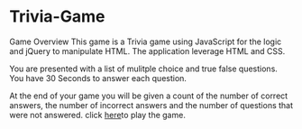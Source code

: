 # Trivia-Game
Game Overview
This game is a Trivia game using JavaScript for the logic and jQuery to manipulate HTML. The application leverage HTML and CSS.

You are presented with a list of mulitple choice and true false questions. You have 30 Seconds to answer each question.

At the end of your game you will be given a count of the number of correct answers, the number of incorrect answers and the number of questions that were not answered.
click [here](https://gael22.github.io/Trivia-Game/)to play the game.
